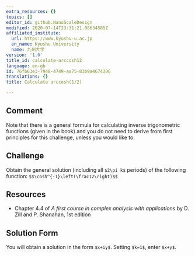 ```yaml
---
extra_resources: {}
topics: []
editor_id: github.NanoScaleDesign
modified: 2020-07-14T23:31:21.08634585Z
affiliated_institute:
  url: https://www.kyushu-u.ac.jp
  en_name: Kyushu University
  name: 九州大学
version: '1.0'
title_id: calculate-arccosh12
language: en-gb
id: 76fb63e3-7948-4749-aa75-83b9a4674306
translations: {}
title: Calculate arccosh(1/2)

---
```


## Comment
Note that there is a general formula for calculating inverse trigonometric functions (given in the book) and you do not need to derive from first principles for this challenge, unless you would like to.

## Challenge
Obtain the general solution (including all `$2\pi k$` periods) of the following function: `$$\cosh^{-1}\left(\frac12\right)$$`

## Resources
- Chapter 4.4 of *A first course in complex analysis with applications* by D. Zill and P. Shanahan, 1st edition


## Solution Form
You will obtain a solution in the form `$x+iy$`.
Setting `$k=1$`, enter `$x+y$`.